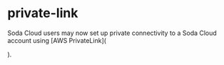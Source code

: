 # private-link

Soda Cloud users may now set up private connectivity to a Soda Cloud account using \[AWS PrivateLink]\(

).
